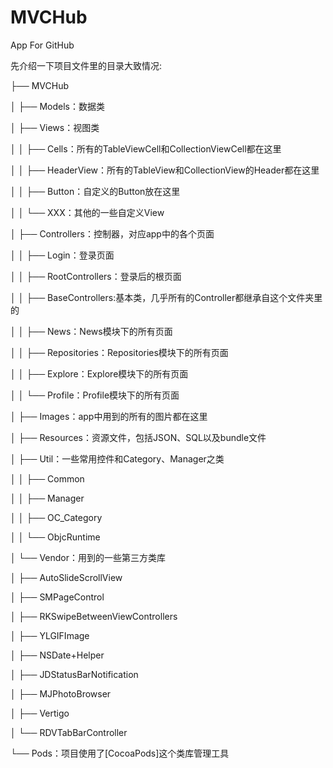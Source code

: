 # MVCHub
App For GitHub

先介绍一下项目文件里的目录大致情况:

├── MVCHub

│   ├── Models：数据类

│   ├── Views：视图类

│   │   ├── Cells：所有的TableViewCell和CollectionViewCell都在这里

│   │   ├── HeaderView：所有的TableView和CollectionView的Header都在这里

│   │   ├── Button：自定义的Button放在这里

│   │   └── XXX：其他的一些自定义View

│   ├── Controllers：控制器，对应app中的各个页面

│   │   ├── Login：登录页面

│   │   ├── RootControllers：登录后的根页面

│   │   ├── BaseControllers:基本类，几乎所有的Controller都继承自这个文件夹里的

│   │   ├── News：News模块下的所有页面

│   │   ├── Repositories：Repositories模块下的所有页面

│   │   ├── Explore：Explore模块下的所有页面

│   │   └── Profile：Profile模块下的所有页面

│   ├── Images：app中用到的所有的图片都在这里

│   ├── Resources：资源文件，包括JSON、SQL以及bundle文件

│   ├── Util：一些常用控件和Category、Manager之类

│   │   ├── Common

│   │   ├── Manager

│   │   ├── OC_Category

│   │   └── ObjcRuntime

│   └── Vendor：用到的一些第三方类库

│       ├── AutoSlideScrollView

│       ├── SMPageControl

│       ├── RKSwipeBetweenViewControllers

│       ├── YLGIFImage

│       ├── NSDate+Helper

│       ├── JDStatusBarNotification

│       ├── MJPhotoBrowser

│       ├── Vertigo

│       └── RDVTabBarController

└── Pods：项目使用了[CocoaPods]这个类库管理工具
